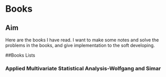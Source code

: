 # Books

## Aim
Here are the books I have read. I want to make some notes and solve the problems in the books, and give implementation to the soft developing. 

##Books Lists
### Applied Multivariate Statistical Analysis-Wolfgang and Simar
